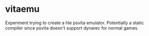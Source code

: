 # vitaemu
Experiment trying to create a hle psvita emulator. Potentially a static compiler since psvita doesn't support dynarec for normal games.
